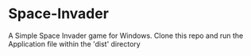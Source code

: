 # Space-Invader
A Simple Space Invader game for Windows.
Clone this repo and run the Application file within the 'dist' directory
